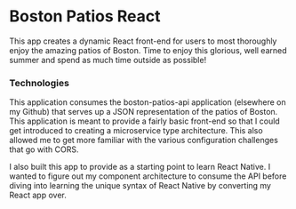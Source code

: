 # Boston Patios React

This app creates a dynamic React front-end for users to most thoroughly enjoy the amazing
patios of Boston. Time to enjoy this glorious, well earned summer and spend as much time
outside as possible!

### Technologies

This application consumes the boston-patios-api application (elsewhere on my Github)
that serves up a JSON representation of the patios of Boston. This application is meant
to provide a fairly basic front-end so that I could get introduced to creating a 
microservice type architecture. This also allowed me to get more familiar with the
various configuration challenges that go with CORS.

I also built this app to provide as a starting point to learn React Native. I wanted
to figure out my component architecture to consume the API before diving into learning
the unique syntax of React Native by converting my React app over. 
